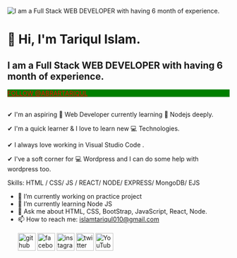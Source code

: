 ![I am a Full Stack WEB DEVELOPER with having 6 month of experience.](https://scontent.fzyl1-1.fna.fbcdn.net/v/t39.30808-6/400567669_327863159878038_7052213745481455432_n.png?_nc_cat=109&ccb=1-7&_nc_sid=5f2048&_nc_ohc=zwq5ikNt7i0AX-yip0_&_nc_ht=scontent.fzyl1-1.fna&oh=00_AfBI5Q24iNxe8z1bRjNY1BOoyS1JsjIRuVvu9YGm7HBuAA&oe=655D66C6)
# 👋 Hi, I'm Tariqul Islam.
## I am a Full Stack WEB DEVELOPER with having 6 month of experience.
<div style="background-color:green;">
  <a href="https://twitter.com/AbrarTariqul" style="color:red;">FOLLOW @ABRARTARIQUL</a><br>
</div>
<br>

✔ I'm an aspiring 🔭️ Web Developer currently learning 🌱 Nodejs deeply.

✔ I'm a quick learner & I love to learn new 💻 Technologies.

✔ I always love working in Visual Studio Code .

✔ I've a soft corner for 💻 Wordpress and I can do some help with wordpress too.

Skills:  HTML / CSS/ JS /  REACT/ NODE/ EXPRESS/ MongoDB/ EJS

- 🔭 I’m currently working on practice project 
- 🌱 I’m currently learning Node JS 
- 💬 Ask me about HTML, CSS, BootStrap, JavaScript, React, Node. 
- 📫 How to reach me: islamtariqul010@gmail.com 
  <br/>
  <br/>
[<img src='https://cdn.jsdelivr.net/npm/simple-icons@3.0.1/icons/github.svg' alt='github' height='40'>](https://github.com/abrartariqulislam)  [<img src='https://cdn.jsdelivr.net/npm/simple-icons@3.0.1/icons/facebook.svg' alt='facebook' height='40'>](https://www.facebook.com/AbrarTariqul)  [<img src='https://cdn.jsdelivr.net/npm/simple-icons@3.0.1/icons/instagram.svg' alt='instagram' height='40'>](https://www.instagram.com/abrartariqulislam/)  [<img src='https://cdn.jsdelivr.net/npm/simple-icons@3.0.1/icons/twitter.svg' alt='twitter' height='40'>](https://twitter.com/AbrarTariqul)  [<img src='https://cdn.jsdelivr.net/npm/simple-icons@3.0.1/icons/youtube.svg' alt='YouTube' height='40'>](https://www.youtube.com/channel/UCKR8q8zD-W0MYwp3O5ifQYA)   
